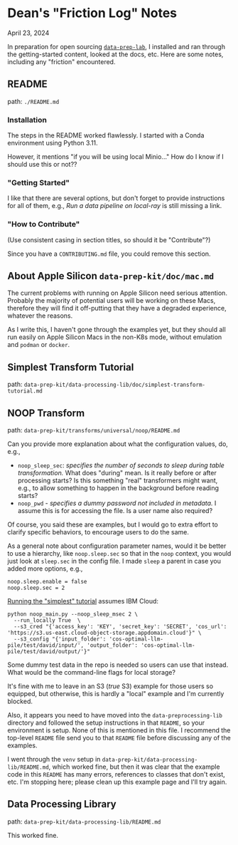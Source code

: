 # Dean's "Friction Log" Notes

April 23, 2024

In preparation for open sourcing [`data-prep-lab`](https://github.com/IBM/data-prep-lab), I installed and ran through the getting-started content, looked at the docs, etc. Here are some notes, including any "friction" encountered.

## README

path: `./README.md`

### Installation

The steps in the README worked flawlessly. I started with a Conda environment using Python 3.11.

However, it mentions "if you will be using local Minio..." How do I know if I should use this or not??

### "Getting Started"

I like that there are several options, but don't forget to provide instructions for all of them, e.g., _Run a data pipeline on local-ray_ is still missing a link.

### "How to Contribute"

(Use consistent casing in section titles, so should it be "Contribute"?)

Since you have a `CONTRIBUTING.md` file, you could remove this section.

## About Apple Silicon `data-prep-kit/doc/mac.md`

The current problems with running on Apple Silicon need serious attention. Probably the majority of potential users will be working on these Macs, therefore they will find it off-putting that they have a degraded experience, whatever the reasons.

As I write this, I haven't gone through the examples yet, but they should all run easily on Apple Silicon Macs in the non-K8s mode, without emulation and `podman` or `docker`.

## Simplest Transform Tutorial

path: `data-prep-kit/data-processing-lib/doc/simplest-transform-tutorial.md`


## NOOP Transform

path: `data-prep-kit/transforms/universal/noop/README.md`

Can you provide more explanation about what the configuration values, do, e.g.,

* `noop_sleep_sec`: _specifies the number of seconds to sleep during table transformation._ What does "during" mean. Is it really before or after processing starts? Is this something "real" transformers might want, e.g., to allow something to happen in the background before reading starts?
* `noop_pwd` - _specifies a dummy password not included in metadata._ I assume this is for accessing the file. Is a user name also required?

Of course, you said these are examples, but I would go to extra effort to clarify specific behaviors, to encourage users to do the same.

As a general note about configuration parameter names, would it be better to use a hierarchy, like `noop.sleep.sec` so that in the `noop` context, you would just look at `sleep.sec` in the config file. I made `sleep` a parent in case you added more options, e.g., 

```
noop.sleep.enable = false
noop.sleep.sec = 2
```

[Running the "simplest" tutorial](https://github.com/IBM/data-prep-kit/blob/dev/data-processing-lib/doc/simplest-transform-tutorial.md#running) assumes IBM Cloud:

```
python noop_main.py --noop_sleep_msec 2 \
  --run_locally True  \
  --s3_cred "{'access_key': 'KEY', 'secret_key': 'SECRET', 'cos_url': 'https://s3.us-east.cloud-object-storage.appdomain.cloud'}" \
  --s3_config "{'input_folder': 'cos-optimal-llm-pile/test/david/input/', 'output_folder': 'cos-optimal-llm-pile/test/david/output/'}"
```

Some dummy test data in the repo is needed so users can use that instead. What would be the command-line flags for local storage?

It's fine with me to leave in an S3 (_true_ S3) example for those users so equipped, but otherwise, this is hardly a "local" example and I'm currently blocked.

Also, it appears you need to have moved into the `data-preprocessing-lib` directory and followed the setup instructions in that `README`, so your environment is setup. None of this is mentioned in this file. I recommend the top-level `README` file send you to that `README` file before discussing any of the examples.

I went through the `venv` setup in `data-prep-kit/data-processing-lib/README.md`, which worked fine, but then it was clear that the example code in this `README` has many errors, references to classes that don't exist, etc. I'm stopping here; please clean up this example page and I'll try again.

## Data Processing Library

path: `data-prep-kit/data-processing-lib/README.md`

This worked fine.
